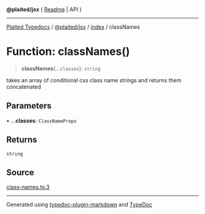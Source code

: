 **@plaited/jsx** ( [Readme](../../README.md) \| API )

***

[Plaited Typedocs](../../../../modules.md) / [@plaited/jsx](../../modules.md) / [index](../README.md) / classNames

# Function: classNames()

> **classNames**(...`classes`): `string`

takes an array of conditional css class name strings and returns them concatenated

## Parameters

▪ ...**classes**: `ClassNameProps`

## Returns

`string`

## Source

[class-names.ts:3](https://github.com/plaited/plaited/blob/0d4801d/libs/jsx/src/class-names.ts#L3)

***

Generated using [typedoc-plugin-markdown](https://www.npmjs.com/package/typedoc-plugin-markdown) and [TypeDoc](https://typedoc.org/)
